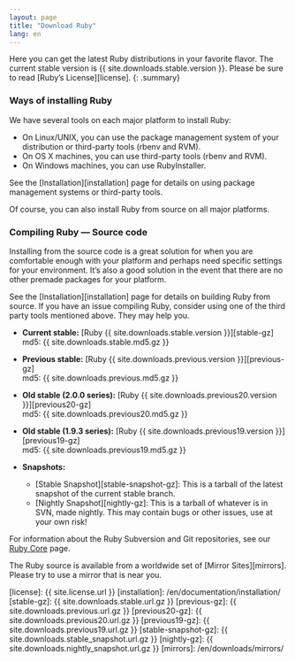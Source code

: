 ```yaml
---
layout: page
title: "Download Ruby"
lang: en
---
```


Here you can get the latest Ruby distributions in your favorite flavor.
The current stable version is {{ site.downloads.stable.version }}.
Please be sure to read [Ruby’s License][license].
{: .summary}

### Ways of installing Ruby

We have several tools on each major platform to install Ruby:

* On Linux/UNIX, you can use the package management system of your
  distribution or third-party tools (rbenv and RVM).
* On OS X machines, you can use third-party tools (rbenv and RVM).
* On Windows machines, you can use RubyInstaller.

See the [Installation][installation] page for details on using
package management systems or third-party tools.

Of course, you can also install Ruby from source on all major platforms.

### Compiling Ruby — Source code

Installing from the source code is a great solution for when you are
comfortable enough with your platform and perhaps need specific settings
for your environment. It’s also a good solution in the event that there
are no other premade packages for your platform.

See the [Installation][installation] page for details on building
Ruby from source. If you have an issue compiling Ruby, consider using
one of the third party tools mentioned above. They may help you.

* **Current stable:**
  [Ruby {{ site.downloads.stable.version }}][stable-gz]<br>
  md5: {{ site.downloads.stable.md5.gz }}

* **Previous stable:**
  [Ruby {{ site.downloads.previous.version }}][previous-gz]<br>
  md5: {{ site.downloads.previous.md5.gz }}

* **Old stable (2.0.0 series):**
  [Ruby {{ site.downloads.previous20.version }}][previous20-gz]<br>
  md5: {{ site.downloads.previous20.md5.gz }}

* **Old stable (1.9.3 series):**
  [Ruby {{ site.downloads.previous19.version }}][previous19-gz]<br>
  md5: {{ site.downloads.previous19.md5.gz }}

* **Snapshots:**
  * [Stable Snapshot][stable-snapshot-gz]:
    This is a tarball of the latest snapshot of the current stable branch.
  * [Nightly Snapshot][nightly-gz]:
    This is a tarball of whatever is in SVN, made nightly.
    This may contain bugs or other issues, use at your own risk!

For information about the Ruby Subversion and Git repositories, see our
[Ruby Core](/en/community/ruby-core/) page.

The Ruby source is available from a worldwide set of
[Mirror Sites][mirrors].
Please try to use a mirror that is near you.



[license]: {{ site.license.url }}
[installation]: /en/documentation/installation/
[stable-gz]: {{ site.downloads.stable.url.gz }}
[previous-gz]: {{ site.downloads.previous.url.gz }}
[previous20-gz]: {{ site.downloads.previous20.url.gz }}
[previous19-gz]: {{ site.downloads.previous19.url.gz }}
[stable-snapshot-gz]: {{ site.downloads.stable_snapshot.url.gz }}
[nightly-gz]: {{ site.downloads.nightly_snapshot.url.gz }}
[mirrors]: /en/downloads/mirrors/
